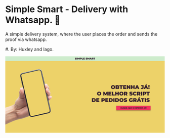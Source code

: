 # Simple Smart - Delivery with Whatsapp. 🍔
A simple delivery system, where the user places the order and sends the proof via whatsapp.

#. By: Huxley and Iago.

![](ss.png)

